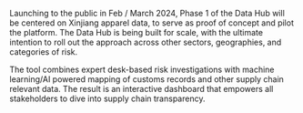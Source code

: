 Launching to the public in Feb / March 2024, Phase 1 of the Data Hub will be centered on Xinjiang apparel data, to serve as proof of concept and pilot the platform. The Data Hub is being built for scale, with the ultimate intention to roll out the approach across other sectors, geographies, and categories of risk.

The tool combines expert desk-based risk investigations with machine learning/AI powered mapping of customs records and other supply chain relevant data. The result is an interactive dashboard that empowers all stakeholders to dive into supply chain transparency.
